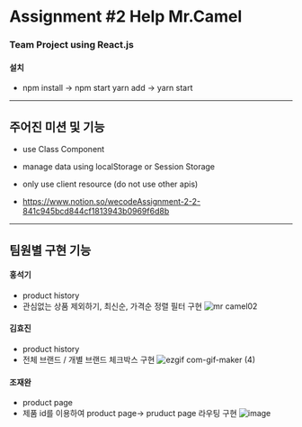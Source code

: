 # Assignment #2 Help Mr.Camel

### Team Project using React.js
#### 설치
- npm install -> npm start yarn add -> yarn start

---
## 주어진 미션 및 기능
- use Class Component
- manage data using localStorage or Session Storage
- only use client resource (do not use other apis)

- https://www.notion.so/wecodeAssignment-2-2-841c945bcd844cf1813943b0969f6d8b

---

## 팀원별 구현 기능
#### 홍석기 
- product history 
- 관심없는 상품 제외하기, 최신순, 가격순 정렬 필터 구현
![mr camel02](https://user-images.githubusercontent.com/52649378/127728052-3cdb0aec-ce53-4c0f-a9b0-c61dd1cc2c3f.gif)


#### 김효진 
- product history
- 전체 브랜드 / 개별 브랜드 체크박스 구현
![ezgif com-gif-maker (4)](https://user-images.githubusercontent.com/74811374/127755589-2ec37d3b-24d6-44af-bf54-b2a735f84a73.gif)


#### 조재완 
- product page
- 제품 id를 이용하여 product page-> pruduct page 라우팅 구현
![image](https://user-images.githubusercontent.com/74811374/127755490-c7f0b808-87ea-4da3-afe2-acb5f323fd77.png)
